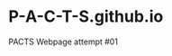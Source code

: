 # P-A-C-T-S.github.io
<!DOCTYPE html>
<html>
  <head>
    <meta charset="utf-8">
    <title> P.A.C.T.S. </title>
  </head>
  <body>
    PACTS Webpage attempt #01
  </body>
  </html>
  
  
    
